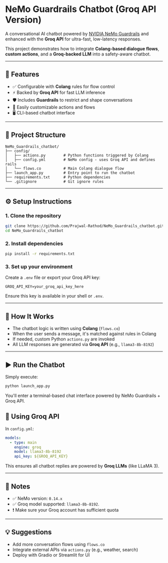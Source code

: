 # NeMo Guardrails Chatbot (Groq API Version)

A conversational AI chatbot powered by [NVIDIA NeMo Guardrails](https://github.com/NVIDIA/NeMo-Guardrails) and enhanced with the **Groq API** for ultra-fast, low-latency responses.

This project demonstrates how to integrate **Colang-based dialogue flows**, **custom actions**, and a **Groq-backed LLM** into a safety-aware chatbot.

---

## 🚀 Features

- ✅ Configurable with **Colang** rules for flow control
- ⚡ Backed by **Groq API** for fast LLM inference
- 🛡️ Includes **Guardrails** to restrict and shape conversations
- 🧩 Easily customizable actions and flows
- 🖥️ CLI-based chatbot interface

---

## 📂 Project Structure

```
NeMo_Guardrails_chatbot/
├── config/
│   ├── actions.py        # Python functions triggered by Colang
│   ├── config.yml        # NeMo config - uses Groq API and defines rails
│   └── flows.co          # Main Colang dialogue flow
├── launch_app.py         # Entry point to run the chatbot
├── requirements.txt      # Python dependencies
└── .gitignore            # Git ignore rules
```

---

## ⚙️ Setup Instructions

### 1. Clone the repository

```bash
git clone https://github.com/Prajwal-Rathod/NeMo_Guardrails_chatbot.git
cd NeMo_Guardrails_chatbot
```

### 2. Install dependencies

```bash
pip install -r requirements.txt
```

### 3. Set up your environment

Create a `.env` file or export your Groq API key:

```
GROQ_API_KEY=your_groq_api_key_here
```

Ensure this key is available in your shell or `.env`.

---

## 🧠 How It Works

- The chatbot logic is written using **Colang** (`flows.co`)
- When the user sends a message, it's matched against rules in Colang
- If needed, custom Python `actions.py` are invoked
- All LLM responses are generated via **Groq API** (e.g., `llama3-8b-8192`)

---

## ▶️ Run the Chatbot

Simply execute:

```bash
python launch_app.py
```

You'll enter a terminal-based chat interface powered by NeMo Guardrails + Groq API.

## 🤖 Using Groq API

In `config.yml`:

```yaml
models:
  - type: main
    engine: groq
    model: llama3-8b-8192
    api_key: ${GROQ_API_KEY}
```

This ensures all chatbot replies are powered by **Groq LLMs** (like LLaMA 3).

---

## 📌 Notes

- ✅ NeMo version: `0.14.x`
- ✅ Groq model supported: `llama3-8b-8192`.
- ❗ Make sure your Groq account has sufficient quota

---

## 💡 Suggestions

- Add more conversation flows using `flows.co`
- Integrate external APIs via `actions.py` (e.g., weather, search)
- Deploy with Gradio or Streamlit for UI
